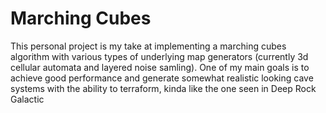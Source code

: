 # Marching Cubes
This personal project is my take at implementing a marching cubes algorithm with various types of underlying map generators (currently 3d cellular automata and layered noise samling). 
One of my main goals is to achieve good performance and generate somewhat realistic looking cave systems with the ability to terraform, kinda like the one seen in Deep Rock Galactic
